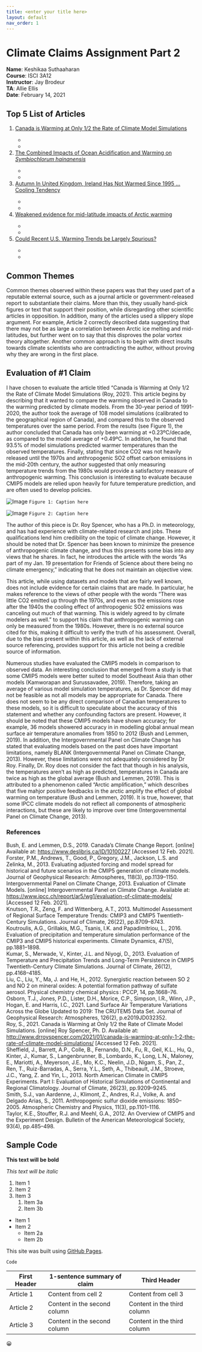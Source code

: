 ```yaml
---
title: <enter your title here>
layout: default
nav_order: 1
---
```

  
# Climate Claims Assignment Part 2
**Name**: Keshikaa Suthaaharan  
**Course**: ISCI 3A12  
**Instructor**: Jay Brodeur   
**TA**: Allie Ellis  
**Date**: February 14, 2021   

## **Top 5 List of Articles**
<!--Nested list with links-->
<ol>
  <li><a href = "http://www.drroyspencer.com/">Canada is Warming at Only 1/2 the Rate of Climate Model Simulations</a></li>
    <ul>
      <li></li>
      <li></li>
    </ul>
  <li><a href = "http://www.co2science.org/articles/V24/feb/a5.php">The Combined Impacts of Ocean Acidification and Warming on <i>Symbiochlorum hainanensis</i></a></li>
    <ul>
      <li></li>
      <li></li>
    </ul>
  </li>            
  <li><a href = "https://wattsupwiththat.com/2020/12/28/autumn-in-united-kingdom-ireland-has-not-warmed-since-1995-cooling-tendency/">Autumn In United Kingdom, Ireland Has Not Warmed Since 1995 …Cooling Tendency</a></li>
    <ul>
      <li></li>
      <li></li>
    </ul>
  </li>           
  <li><a href = "https://wattsupwiththat.com/2021/02/10/journal-nature-refutes-piks-fantasy-rich-science-that-a-warmer-arctic-causes-extreme-cold-snaps/">Weakened evidence for mid-latitude impacts of Arctic warming</a></li>
    <ul>
      <li></li>
      <li></li>
    </ul>
  </li>           
  <li><a href = "https://wattsupwiththat.com/2021/01/30/could-recent-u-s-warming-trends-be-largely-spurious/">Could Recent U.S. Warming Trends be Largely Spurious?</a></li>
    <ul>
      <li></li>
      <li></li>
    </ul>
  </li>           
</ol>

## Common Themes
Common themes observed within these papers was that they used part of a reputable external source, such as a journal article or government-released report to substantiate their claims. More than this, they usually hand-pick figures or text that support their position, while disregarding other scientific articles in opposition. In addition, many of the articles used a slippery slope argument. For example, Article 2 correctly described data suggesting that there may not be as large a correlation between Arctic ice melting and mid-latitudes, but further went on to say that this disproves the polar vortex theory altogether. Another common approach is to begin with direct insults towards climate scientists who are contradicting the author, without proving why they are wrong in the first place.

## Evaluation of #1 Claim
I have chosen to evaluate the article titled “Canada is Warming at Only 1/2 the Rate of Climate Model Simulations (Roy, 2021). This article begins by describing that it wanted to compare the warming observed in Canada to the warming predicted by climate models. From the 30-year period of 1991-2020, the author took the average of 108 model simulations (calibrated to the geographical region of Canada), and compared this to the observed temperatures over the same period. From the results (see Figure 1), the author concluded that Canada has only been warming at +0.23ºC/decade, as compared to the model average of +0.49ºC. In addition, he found that 93.5% of model simulations predicted warmer temperatures than the observed temperatures. Finally, stating that since CO2 was not heavily released until the 1970s and anthropogenic SO2 offset carbon emissions in the mid-20th century, the author suggested that only measuring temperature trends from the 1980s would provide a satisfactory measure of anthropogenic warming. This conclusion is interesting to evaluate because CMIP5 models are relied upon heavily for future temperature prediction, and are often used to develop policies.

![Image](http://www.drroyspencer.com/wp-content/uploads/FoS-Canada-temperature-blog-post-Fig01.jpg)
```Figure 1: Caption here```

![Image](http://www.drroyspencer.com/wp-content/uploads/FoS-Canada-temperature-blog-post-Fig02.jpg)
```Figure 2: Caption here```

The author of this piece is Dr. Roy Spencer, who has a Ph.D. in meteorology, and has had experience with climate-related research and jobs. These qualifications lend him credibility on the topic of climate change. However, it should be noted that Dr. Spencer has been known to minimize the presence of anthropogenic climate change, and thus this presents some bias into any views that he shares. In fact, he introduces the article with the words “As part of my Jan. 19 presentation for Friends of Science about there being no climate emergency,” indicating that he does not maintain an objective view.

This article, while using datasets and models that are fairly well known, does not include evidence for certain claims that are made. In particular, he makes reference to the views of other people with the words “There was little CO2 emitted up through the 1970s, and even as the emissions rose after the 1940s the cooling effect of anthropogenic SO2 emissions was canceling out much of that warming. This is widely agreed to by climate modelers as well.” to support his claim that anthropogenic warming can only be measured from the 1980s. However, there is no external source cited for this, making it difficult to verify the truth of his assessment. Overall, due to the bias present within this article, as well as the lack of external source referencing, provides support for this article not being a credible source of information.

Numerous studies have evaluated the CMIP5 models in comparison to observed data. An interesting conclusion that emerged from a study is that some CMIP5 models were better suited to model Southeast Asia than other models (Kamworapan and Surussavadee, 2019). Therefore, taking an average of various model simulation temperatures, as Dr. Spencer did may not be feasible as not all models may be appropriate for Canada. There does not seem to be any direct comparison of Canadian temperatures to these models, so it is difficult to speculate about the accuracy of this statement and whether any confounding factors are present. However, it should be noted that these CMIP5 models have shown accuracy; for example, 36 models showered accuracy in  in modelling global annual mean surface air temperature anomalies from 1850 to 2012 (Bush and Lemmen, 2019). In addition, the Intergovernmental Panel on Climate Change has stated that evaluating models based on the past does have important limitations, namely BLANK (Intergovernmental Panel on Climate Change, 2013). However, these limitations were not adequately considered by Dr Roy. Finally, Dr. Roy does not consider the fact that though in his analysis, the temperatures aren’t as high as predicted, temperatures in Canada are twice as high as the global average (Bush and Lemmen, 2019). This is attributed to a phenomenon called “Arctic amplification,” which describes that five mahjor positive feedbacks in the arctic amplify the effect of global warming on temperature (Bush and Lemmen, 2019). It is true, however, that some IPCC climate models do not reflect all components of atmospheric interactions, but these are likely to improve over time (Intergovernmental Panel on Climate Change, 2013). 


### References
  Bush, E. and Lemmen, D.S., 2019. Canada’s Climate Change Report. [online] Available at: <https://www.deslibris.ca/ID/10100227> [Accessed 12 Feb. 2021].
Forster, P.M., Andrews, T., Good, P., Gregory, J.M., Jackson, L.S. and Zelinka, M., 2013. Evaluating adjusted forcing and model spread for historical and future scenarios in the CMIP5 generation of climate models. Journal of Geophysical Research: Atmospheres, 118(3), pp.1139–1150.  
Intergovernmental Panel on Climate Change, 2013. Evaluation of Climate Models. [online] Intergovernmental Panel on Climate Change. Available at: <https://www.ipcc.ch/report/ar5/wg1/evaluation-of-climate-models/> [Accessed 12 Feb. 2021].  
Knutson, T.R., Zeng, F. and Wittenberg, A.T., 2013. Multimodel Assessment of Regional Surface Temperature Trends: CMIP3 and CMIP5 Twentieth-Century Simulations. Journal of Climate, 26(22), pp.8709–8743.  
Koutroulis, A.G., Grillakis, M.G., Tsanis, I.K. and Papadimitriou, L., 2016. Evaluation of precipitation and temperature simulation performance of the CMIP3 and CMIP5 historical experiments. Climate Dynamics, 47(5), pp.1881–1898.  
Kumar, S., Merwade, V., Kinter, J.L. and Niyogi, D., 2013. Evaluation of Temperature and Precipitation Trends and Long-Term Persistence in CMIP5 Twentieth-Century Climate Simulations. Journal of Climate, 26(12), pp.4168–4185.  
Liu, C., Liu, Y., Ma, J. and He, H., 2012. Synergistic reaction between SO 2 and NO 2 on mineral oxides: A potential formation pathway of sulfate aerosol. Physical chemistry chemical physics : PCCP, 14, pp.1668–76.  
Osborn, T.J., Jones, P.D., Lister, D.H., Morice, C.P., Simpson, I.R., Winn, J.P., Hogan, E. and Harris, I.C., 2021. Land Surface Air Temperature Variations Across the Globe Updated to 2019: The CRUTEM5 Data Set. Journal of Geophysical Research: Atmospheres, 126(2), p.e2019JD032352.  
Roy, S., 2021. Canada is Warming at Only 1/2 the Rate of Climate Model Simulations. [online] Roy Spencer, Ph. D. Available at: <http://www.drroyspencer.com/2021/01/canada-is-warming-at-only-1-2-the-rate-of-climate-model-simulations/> [Accessed 12 Feb. 2021].  
Sheffield, J., Barrett, A.P., Colle, B., Fernando, D.N., Fu, R., Geil, K.L., Hu, Q., Kinter, J., Kumar, S., Langenbrunner, B., Lombardo, K., Long, L.N., Maloney, E., Mariotti, A., Meyerson, J.E., Mo, K.C., Neelin, J.D., Nigam, S., Pan, Z., Ren, T., Ruiz-Barradas, A., Serra, Y.L., Seth, A., Thibeault, J.M., Stroeve, J.C., Yang, Z. and Yin, L., 2013. North American Climate in CMIP5 Experiments. Part I: Evaluation of Historical Simulations of Continental and Regional Climatology. Journal of Climate, 26(23), pp.9209–9245.  
Smith, S.J., van Aardenne, J., Klimont, Z., Andres, R.J., Volke, A. and Delgado Arias, S., 2011. Anthropogenic sulfur dioxide emissions: 1850–2005. Atmospheric Chemistry and Physics, 11(3), pp.1101–1116.  
Taylor, K.E., Stouffer, R.J. and Meehl, G.A., 2012. An Overview of CMIP5 and the Experiment Design. Bulletin of the American Meteorological Society, 93(4), pp.485–498.  

## Sample Code

<!-- Bolded text -->
**This text will be bold**

<!--Italicized text-->
*This text will be italic*

<!---Ordered list-->
1. Item 1
1. Item 2
1. Item 3
   1. Item 3a
   1. Item 3b

<!--  Bulleted/Ordered list -->
* Item 1
* Item 2
  * Item 2a
  * Item 2b


<!--Link to another website-->
This site was built using [GitHub Pages](https://pages.github.com/).

<!--Snippet of code -->
```
Code
```

<!--Table-->
First Header | 1-sentence summary of claim | Third Header
------------ | ------------- | -------------
Article 1 | Content from cell 2 | Content from cell 3
Article 2 | Content in the second column | Content in the third column
Article 3 | Content in the second column | Content in the third column



<!--Emoji, guide available here: https://github.com/ikatyang/emoji-cheat-sheet/blob/master/README.md#smileys--emotion-->
:grinning:

<!--Image from web; remember to get image address NOT link address
![Image](https://ehq-production-canada.imgix.net/projects/images/efd49858f243b8705a73022a549e1dee11c991e3/000/005/814/original/Tree_generic_graphic.jpg?auto=compress%2Cformat&w=1080)

insert image hosted in GitHub repository
![Image](https://github.com/keshikaa122/climateclaims/blob/main/images/Tree.jpg)
-->
